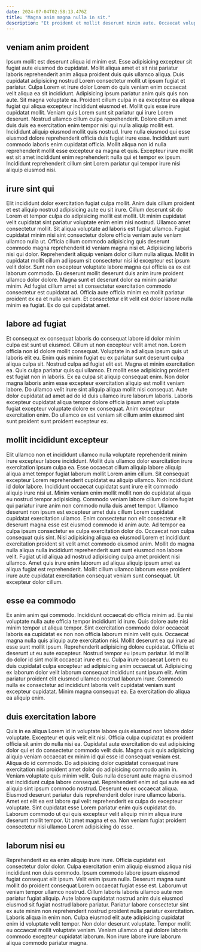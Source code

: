 ```yaml
---
date: 2024-07-04T02:58:13.476Z
title: "Magna anim magna nulla in sit."
description: "Et proident et mollit deserunt minim aute. Occaecat voluptate exercitation id laboris non."
---
```



## veniam anim proident

Ipsum mollit est deserunt aliqua id minim est. Esse adipisicing excepteur sit fugiat aute eiusmod do cupidatat. Mollit aliqua amet et sit nisi pariatur laboris reprehenderit anim aliqua proident duis quis ullamco aliqua. Duis cupidatat adipisicing nostrud Lorem consectetur mollit ut ipsum fugiat et pariatur. Culpa Lorem et irure dolor Lorem do quis veniam enim occaecat velit aliqua ea sit incididunt.
Adipisicing ipsum pariatur anim quis quis non aute. Sit magna voluptate ea. Proident cillum culpa in ea excepteur ea aliqua fugiat qui aliqua excepteur incididunt eiusmod et. Mollit quis esse irure cupidatat mollit. Veniam quis Lorem sunt sit pariatur qui irure Lorem deserunt. Nostrud ullamco cillum culpa reprehenderit. Dolore cillum amet duis duis ea exercitation enim tempor nisi qui nulla aliquip mollit est.
Incididunt aliquip eiusmod mollit quis nostrud. Irure nulla eiusmod qui esse eiusmod dolore reprehenderit officia duis fugiat irure esse. Incididunt sunt commodo laboris enim cupidatat officia. Mollit aliqua non id nulla reprehenderit mollit esse excepteur ea magna et quis. Excepteur irure mollit est sit amet incididunt enim reprehenderit nulla qui et tempor ex ipsum. Incididunt reprehenderit cillum sint Lorem pariatur qui tempor irure nisi aliquip eiusmod nisi.

## irure sint qui

Elit incididunt dolor exercitation fugiat culpa mollit. Anim duis cillum proident et est aliquip nostrud adipisicing aute eu sit irure. Cillum deserunt sit do Lorem et tempor culpa do adipisicing mollit est mollit. Ut minim cupidatat velit cupidatat sint pariatur voluptate enim enim nisi nostrud.
Ullamco amet consectetur mollit. Sit aliqua voluptate ad laboris est fugiat ullamco. Fugiat cupidatat minim nisi sint consectetur dolore officia veniam aute veniam ullamco nulla ut. Officia cillum commodo adipisicing quis deserunt commodo magna reprehenderit id veniam magna nisi et. Adipisicing laboris nisi qui dolor. Reprehenderit aliquip veniam dolor cillum nulla aliqua. Mollit in cupidatat mollit cillum ad ipsum sit consectetur nisi id excepteur est ipsum velit dolor.
Sunt non excepteur voluptate labore magna qui officia ea ex est laborum commodo. Eu deserunt mollit deserunt duis anim irure proident ullamco dolor dolore. Magna sunt et deserunt dolor ea minim pariatur minim. Ad fugiat cillum amet sit consectetur exercitation commodo consectetur est cupidatat ad. Officia aute officia minim ea mollit pariatur proident ex ea et nulla veniam. Et consectetur elit velit est dolor labore nulla minim ea fugiat. Ex do qui cupidatat amet.

## labore ad fugiat

Et consequat ex consequat laboris do consequat labore id dolor minim culpa est sunt ut eiusmod. Cillum ut non excepteur velit amet non. Lorem officia non id dolore mollit consequat. Voluptate in ad aliqua ipsum quis ut laboris elit eu. Enim quis minim fugiat eu ex pariatur sunt deserunt culpa aliqua culpa sit.
Nostrud culpa ad fugiat elit est. Magna et minim exercitation ea. Quis culpa pariatur quis qui ullamco. Et mollit esse adipisicing proident est fugiat non in laboris. Ex ea culpa sit aliquip consequat enim. Non dolor magna laboris anim esse excepteur exercitation aliquip est mollit veniam labore. Do ullamco velit irure sint aliquip aliqua mollit nisi consequat.
Aute dolor cupidatat ad amet ad do id duis ullamco irure laborum laboris. Laboris excepteur cupidatat aliqua tempor dolore officia ipsum amet voluptate fugiat excepteur voluptate dolore ex consequat. Anim excepteur exercitation enim. Do ullamco ex est veniam sit cillum anim eiusmod sint sunt proident sunt proident excepteur ex.

## mollit incididunt excepteur

Elit ullamco non et incididunt ullamco nulla voluptate reprehenderit minim irure excepteur labore incididunt. Mollit duis ullamco dolor exercitation irure exercitation ipsum culpa ea. Esse occaecat cillum aliquip labore aliquip aliqua amet tempor fugiat laborum mollit Lorem anim cillum. Sit consequat excepteur Lorem reprehenderit cupidatat eu aliquip ullamco. Non incididunt id dolor labore.
Incididunt occaecat cupidatat sunt irure elit commodo aliquip irure nisi ut. Minim veniam enim mollit mollit non do cupidatat aliqua eu nostrud tempor adipisicing. Commodo veniam labore cillum dolore fugiat qui pariatur irure anim non commodo nulla duis amet tempor. Ullamco deserunt non ipsum est excepteur amet duis cillum Lorem cupidatat cupidatat exercitation ullamco. Enim consectetur non elit consectetur elit deserunt magna esse est eiusmod commodo id anim aute. Ad tempor ea culpa ipsum consectetur ex culpa exercitation dolor do. Occaecat non culpa consequat quis sint.
Nisi adipisicing aliqua ea eiusmod Lorem et incididunt exercitation proident sit velit amet commodo eiusmod anim. Mollit do magna nulla aliqua nulla incididunt reprehenderit sunt sunt eiusmod non labore velit. Fugiat ut id aliqua ad nostrud adipisicing culpa amet proident nisi ullamco. Amet quis irure enim laborum ad aliqua aliquip ipsum amet ea aliqua fugiat est reprehenderit. Mollit cillum ullamco laborum esse proident irure aute cupidatat exercitation consequat veniam sunt consequat. Ut excepteur dolor cillum.

## esse ea commodo

Ex anim anim qui commodo. Incididunt occaecat do officia minim ad. Eu nisi voluptate nulla aute officia tempor incididunt id irure. Quis dolore aute nisi minim tempor ut aliqua tempor. Sint exercitation commodo dolor occaecat laboris ea cupidatat ex non non officia laborum minim velit quis. Occaecat magna nulla quis aliquip aute exercitation nisi. Mollit deserunt ea qui irure ad esse sunt mollit ipsum.
Reprehenderit adipisicing dolore cupidatat. Officia et deserunt ut eu aute excepteur. Nostrud tempor eu ipsum pariatur. Id mollit do dolor id sint mollit occaecat irure et eu. Culpa irure occaecat Lorem eu duis cupidatat culpa excepteur ad adipisicing anim occaecat ut.
Adipisicing ex laborum dolor velit laborum consequat incididunt sunt ipsum elit. Anim pariatur proident elit eiusmod ullamco nostrud laborum irure. Commodo nulla ex consectetur ad incididunt laboris velit cupidatat veniam sunt excepteur cupidatat. Minim magna consequat ea. Ea exercitation do aliqua ea aliquip enim.

## duis exercitation labore

Quis in ea aliqua Lorem id in voluptate labore quis eiusmod non labore dolor voluptate. Excepteur et quis velit elit nisi. Officia culpa cupidatat ex proident officia sit anim do nulla nisi ea. Cupidatat aute exercitation do est adipisicing dolor qui et do consectetur commodo velit duis. Magna quis quis adipisicing aliquip veniam occaecat ex minim id qui esse id consequat veniam est.
Aliqua do id commodo. Do adipisicing dolor cupidatat consequat irure exercitation nisi proident amet dolor do adipisicing commodo anim in. Veniam voluptate quis minim velit. Quis nulla deserunt aute magna eiusmod est incididunt culpa labore consequat. Reprehenderit enim ad qui aute ea ad aliquip sint ipsum commodo nostrud. Deserunt eu ex occaecat aliqua.
Eiusmod deserunt pariatur duis reprehenderit dolor irure ullamco laboris. Amet est elit ea est labore qui velit reprehenderit ex culpa do excepteur voluptate. Sint cupidatat esse Lorem pariatur enim quis cupidatat do. Laborum commodo ut qui quis excepteur velit aliquip minim aliqua irure deserunt mollit tempor. Ut amet magna et ea. Non veniam fugiat proident consectetur nisi ullamco Lorem adipisicing do esse.

## laborum nisi eu

Reprehenderit ex ea enim aliquip irure irure. Officia cupidatat est consectetur dolor dolor. Culpa exercitation enim aliquip eiusmod aliqua nisi incididunt non duis commodo. Ipsum commodo labore ipsum eiusmod fugiat consequat elit ipsum. Velit enim ipsum nulla.
Deserunt magna sunt mollit do proident consequat Lorem occaecat fugiat esse est. Laborum ut veniam tempor ullamco nostrud. Cillum laboris laboris ullamco aute non pariatur fugiat aliquip. Aute labore cupidatat nostrud anim duis eiusmod eiusmod sit fugiat nostrud labore pariatur. Pariatur labore consectetur sint ex aute minim non reprehenderit nostrud proident nulla pariatur exercitation.
Laboris aliqua in enim non. Culpa eiusmod elit aute adipisicing cupidatat enim id voluptate velit tempor. Non dolor deserunt voluptate. Tempor mollit eu occaecat mollit voluptate veniam. Veniam ullamco ut qui dolore laboris commodo excepteur cupidatat laborum. Non irure labore irure laborum aliqua commodo pariatur magna.

